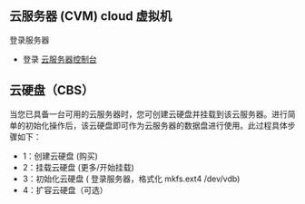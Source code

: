 ## 云服务器 (CVM) cloud 虚拟机
登录服务器
- 登录 [云服务器控制台](https://console.cloud.tencent.com/)

## 云硬盘（CBS）

当您已具备一台可用的云服务器时，您可创建云硬盘并挂载到该云服务器。进行简单的初始化操作后，该云硬盘即可作为云服务器的数据盘进行使用。此过程具体步骤如下：

- 1：创建云硬盘 (购买)
- 2：挂载云硬盘 (更多/开始挂载)
- 3：初始化云硬盘 ( 登录服务器，格式化 mkfs.ext4 /dev/vdb)
- 4：扩容云硬盘（可选）
